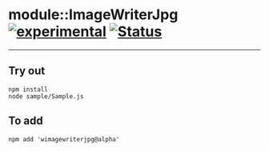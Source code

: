 
# module::ImageWriterJpg [![experimental](https://img.shields.io/badge/stability-experimental-orange.svg)](https://github.com/emersion/stability-badges#experimental) [![Status](https://github.com/Wandalen/wImageWriterJpg/workflows/Test/badge.svg)](https://github.com/Wandalen/wImageWriterJpg/actions?query=workflow%3ATest)

___

## Try out
```
npm install
node sample/Sample.js
```

## To add
```
npm add 'wimagewriterjpg@alpha'
```

